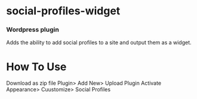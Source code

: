 # social-profiles-widget
### Wordpress plugin
 Adds the ability to add social profiles to a site and output them as a widget.

 # How To Use 
 Download as zip file
 Plugin> Add New> Upload Plugin
 Activate
 Appearance> Cuustomize> Social Profiles
 
